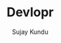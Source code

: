 ---
title: "Devlopr "
github: https://github.com/sujaykundu777/devlopr-jekyll
demo: https://devlopr.netlify.com
author: Sujay Kundu
ssg:
  - Jekyll
cms:
  - No Cms
---